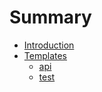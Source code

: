 # Summary

* [Introduction](README.md)
* [Templates](templates.md)
    * [api](templates/api.md)
    * [test](test.md)
